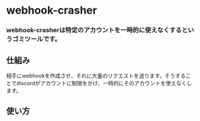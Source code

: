 # webhook-crasher
### webhook-crasherは特定のアカウントを一時的に使えなくするというゴミツールです。
## 仕組み
相手にwebhookを作成させ、それに大量のリクエストを送ります。そうすることでdiscordがアカウントに制限をかけ、一時的にそのアカウントを使えなくします。
## 使い方
